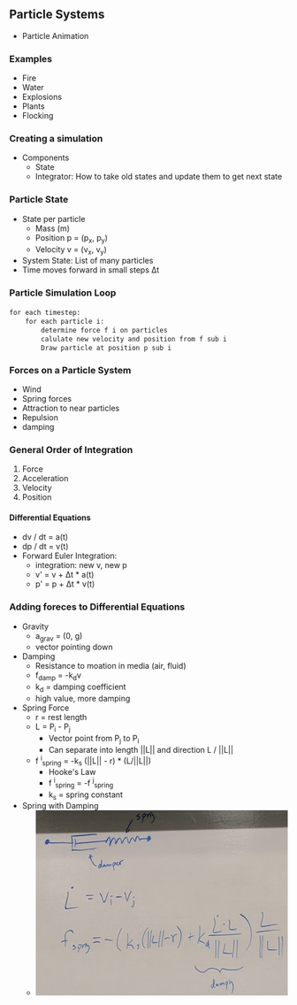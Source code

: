 ## Particle Systems
- Particle Animation

### Examples
- Fire
- Water
- Explosions
- Plants
- Flocking

### Creating a simulation
- Components
  - State
  - Integrator: How to take old states and update them to get next state

### Particle State
- State per particle
  - Mass (m)
  - Position p = (p<sub>x</sub>, p<sub>y</sub>)
  - Velocity v = (v<sub>x</sub>, v<sub>y</sub>)
- System State: List of many particles
- Time moves forward in small steps Δt

### Particle Simulation Loop
```
for each timestep:
    for each particle i:
        determine force f i on particles
        calulate new velocity and position from f sub i
        Draw particle at position p sub i
```

### Forces on a Particle System
- Wind
- Spring forces
- Attraction to near particles
- Repulsion
- damping

### General Order of Integration
1. Force
2. Acceleration
3. Velocity
4. Position

#### Differential Equations
- dv / dt = a(t)
- dp / dt = v(t)
- Forward Euler Integration: 
  - integration: new v, new p
  - v' = v + Δt * a(t)
  - p' = p + Δt * v(t)

### Adding foreces to Differential Equations
- Gravity
  - a<sub>grav</sub> = (0, g)
  - vector pointing down 
- Damping
  - Resistance to moation in media (air, fluid)
  - f<sub>damp</sub> = -k<sub>d</sub>v
  - k<sub>d</sub> = damping coefficient
  - high value, more damping
- Spring Force
  - r = rest length 
  - L = P<sub>i</sub> - P<sub>j</sub>
    - Vector point from P<sub>j</sub> to P<sub>i</sub>
    - Can separate into length ||L|| and direction L / ||L||
  - f <sup>i</sup><sub>spring</sub> = -k<sub>s</sub> (||L|| - r) * (L/||L||)
    - Hooke's Law
    - f <sup>i</sup><sub>spring</sub> = -f <sup>j</sup><sub>spring</sub>
    - k<sub>s</sub> = spring constant
- Spring with Damping
  - ![](images/springDamping.png)